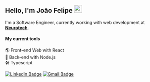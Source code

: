 ## Hello, I'm João Felipe <img src="https://media.giphy.com/media/hvRJCLFzcasrR4ia7z/giphy.gif" width="25" >

I'm a Software Engineer, currently working with web development at [**Neurotech**](https://www.neurotech.com.br/).

#### My current tools
🌎 Front-end Web with React  
📡 Back-end with Node.js  
🛠️ Typescript  

[![Linkedin Badge](https://img.shields.io/badge/-Jo%C3%A3o%20Felipe%20dos%20Santos-2d333b?style=flat-square&logo=Linkedin&logoColor=white&link=https://www.linkedin.com/in/joaofelipess)](https://www.linkedin.com/in/joaofelipess) 
[![Gmail Badge](https://img.shields.io/badge/-jfss2@cin.ufpe.br-2d333b?style=flat-square&logo=Gmail&logoColor=white&link=mailto:jfss2@cin.ufpe.br)](mailto:jfss2@cin.ufpe.br)
